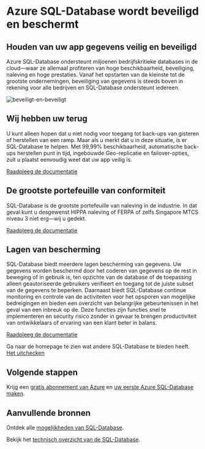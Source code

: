 <properties
   pageTitle="Azure SQL-Database wordt beveiligd en beschermt"
   description="Informatie over hoe SQL-Database helpt beveiligen en beschermen"
   keywords=""
   services="sql-database"
   documentationCenter=""
   authors="CarlRabeler"
   manager="jhubbard"
   editor=""/>

<tags
   ms.service="sql-database"
   ms.devlang="NA"
   ms.topic="article"
   ms.tgt_pltfrm="NA"
   ms.workload="data-management"
   ms.date="09/13/2016"
   ms.author="carlrab"/>
   
# <a name="azure-sql-database-secures-and-protects"></a>Azure SQL-Database wordt beveiligd en beschermt

## <a name="keep-your-apps-data-safe-and-secure"></a>Houden van uw app gegevens veilig en beveiligd

Azure SQL-Database ondersteunt miljoenen bedrijfskritieke databases in de cloud&mdash;waar ze allemaal profiteren van hoge beschikbaarheid, beveiliging, naleving en hoge prestaties. Vanaf het opstarten van de kleinste tot de grootste ondernemingen, beveiliging van gegevens is steeds boven in rekening voor alle bedrijven en SQL-Database ondersteunt iedereen.

![beveiligt-en-beveiligt](./media/sql-database-helps-secures-and-protects/sql-database-helps-secures-and-protects.png)

## <a name="weve-got-your-back"></a>Wij hebben uw terug

U kunt alleen hopen dat u niet nodig voor toegang tot back-ups van gisteren of herstellen van een ramp. Maar als u merkt dat u in deze situatie, is er SQL-Database te helpen. Met 99,99% beschikbaarheid, automatische back-ups herstellen punt in tijd, ingebouwde Geo-replicatie en failover-opties, zult u plaatst eenvoudig weet dat uw app veilig is.

[Raadpleeg de documentatie](sql-database-business-continuity.md)

## <a name="the-largest-compliance-portfolio"></a>De grootste portefeuille van conformiteit

SQL-Database is de grootste portefeuille van naleving in de industrie. In dat geval kunt u desgewenst HIPPA naleving of FERPA of zelfs Singapore MTCS niveau 3 niet erg&mdash;wij u gedekt.  

[Raadpleeg de documentatie](https://www.microsoft.com/TrustCenter/Compliance/default.aspx)

## <a name="layers-of-protection"></a>Lagen van bescherming

SQL-Database biedt meerdere lagen bescherming van gegevens. Uw gegevens worden beschermd door het coderen van gegevens op de rest in beweging of in gebruik is, ten opzichte van de database of de toepassing alleen geautoriseerde gebruikers verifieert en toegang tot de juiste subset van de gegevens te beperken. Daarnaast biedt SQL-Database continue monitoring en controle van de activiteiten voor het opsporen van mogelijke bedreigingen en bieden een overzicht van belangrijke gebeurtenissen in het geval van een inbreuk op de. Deze functies zijn functies snel te implementeren en security risico zonder in gevaar te brengen productiviteit van ontwikkelaars of ervaring van een klant beter in balans.

[Raadpleeg de documentatie](http://go.microsoft.com/fwlink/?LinkID=787593)

Ga naar de homepage te zien wat andere SQL-Database te bieden heeft.
[Het uitchecken](https://azure.microsoft.com/services/sql-database/) 

## <a name="next-steps"></a>Volgende stappen

Krijg een [gratis abonnement van Azure](https://azure.microsoft.com/get-started/) en [uw eerste Azure SQL-Database maken](sql-database-get-started.md).

## <a name="additional-resources"></a>Aanvullende bronnen

Ontdek alle [mogelijkheden van SQL-Database](https://azure.microsoft.com/services/sql-database/).
 
Bekijk het [technisch overzicht van de SQL-Database](sql-database-technical-overview.md).  


